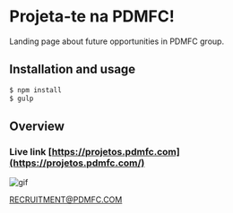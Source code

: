 # Projeta-te na PDMFC!
Landing page about future opportunities in PDMFC group.
## Installation and usage
```bash
$ npm install
$ gulp
```
## Overview
### Live link [https://projetos.pdmfc.com](https://projetos.pdmfc.com/)
![gif](https://s8.gifyu.com/images/ezgif.com-video-to-gif92933b3455232401.gif)

[RECRUITMENT@PDMFC.COM](RECRUITMENT@PDMFC.COM)